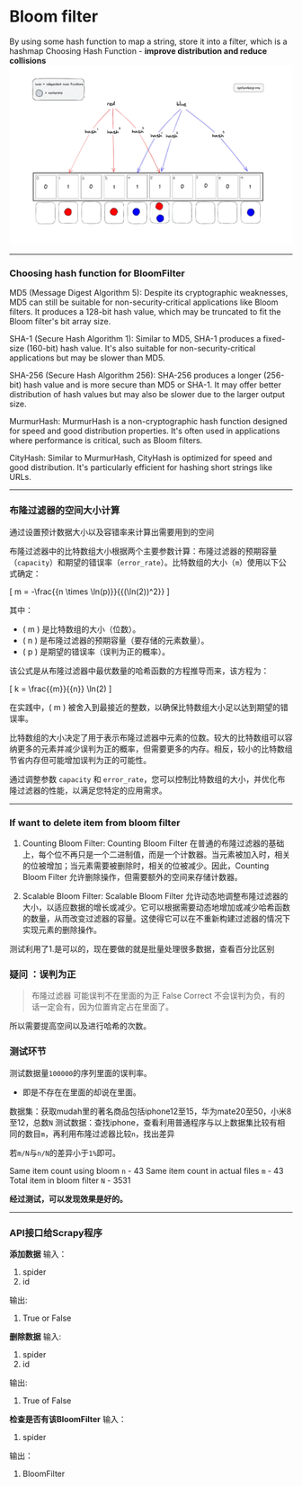 # Bloom filter

By using some hash function to map a string, store it into a filter, which is a hashmap
Choosing Hash Function - **improve distribution and reduce collisions**
![alt text](assets/image.png)

---

### Choosing hash function for BloomFilter

MD5 (Message Digest Algorithm 5): Despite its cryptographic weaknesses, MD5 can still be suitable for non-security-critical applications like Bloom filters. It produces a 128-bit hash value, which may be truncated to fit the Bloom filter's bit array size.

SHA-1 (Secure Hash Algorithm 1): Similar to MD5, SHA-1 produces a fixed-size (160-bit) hash value. It's also suitable for non-security-critical applications but may be slower than MD5.

SHA-256 (Secure Hash Algorithm 256): SHA-256 produces a longer (256-bit) hash value and is more secure than MD5 or SHA-1. It may offer better distribution of hash values but may also be slower due to the larger output size.

MurmurHash: MurmurHash is a non-cryptographic hash function designed for speed and good distribution properties. It's often used in applications where performance is critical, such as Bloom filters.

CityHash: Similar to MurmurHash, CityHash is optimized for speed and good distribution. It's particularly efficient for hashing short strings like URLs.

---

### 布隆过滤器的空间大小计算 
通过设置预计数据大小以及容错率来计算出需要用到的空间

布隆过滤器中的比特数组大小根据两个主要参数计算：布隆过滤器的预期容量（`capacity`）和期望的错误率（`error_rate`）。比特数组的大小（`m`）使用以下公式确定：

\[ m = -\frac{{n \times \ln(p)}}{{(\ln(2))^2}} \]

其中：
- \( m \) 是比特数组的大小（位数）。
- \( n \) 是布隆过滤器的预期容量（要存储的元素数量）。
- \( p \) 是期望的错误率（误判为正的概率）。

该公式是从布隆过滤器中最优数量的哈希函数的方程推导而来，该方程为：

\[ k = \frac{{m}}{{n}} \ln(2) \]

在实践中，\( m \) 被舍入到最接近的整数，以确保比特数组大小足以达到期望的错误率。

比特数组的大小决定了用于表示布隆过滤器中元素的位数。较大的比特数组可以容纳更多的元素并减少误判为正的概率，但需要更多的内存。相反，较小的比特数组节省内存但可能增加误判为正的可能性。

通过调整参数 `capacity` 和 `error_rate`，您可以控制比特数组的大小，并优化布隆过滤器的性能，以满足您特定的应用需求。

---

### If want to delete item from bloom filter
1. Counting Bloom Filter:
Counting Bloom Filter 在普通的布隆过滤器的基础上，每个位不再只是一个二进制值，而是一个计数器。当元素被加入时，相关的位被增加；当元素需要被删除时，相关的位被减少。因此，Counting Bloom Filter 允许删除操作，但需要额外的空间来存储计数器。

2. Scalable Bloom Filter:
Scalable Bloom Filter 允许动态地调整布隆过滤器的大小，以适应数据的增长或减少。它可以根据需要动态地增加或减少哈希函数的数量，从而改变过滤器的容量。这使得它可以在不重新构建过滤器的情况下实现元素的删除操作。

测试利用了1.是可以的，现在要做的就是批量处理很多数据，查看百分比区别

### 疑问 ：误判为正
>布隆过滤器
可能误判不在里面的为正 False Correct
不会误判为负，有的话一定会有，因为位置肯定占在里面了。

所以需要提高空间以及进行哈希的次数。


### 测试环节

测试数据量`100000`的序列里面的误判率。
- 即是不存在在里面的却说在里面。

数据集：获取mudah里的著名商品包括iphone12至15，华为mate20至50，小米8至12，总数`N`
测试数据：查找iphone，查看利用普通程序与以上数据集比较有相同的数目`m`，再利用布隆过滤器比较`n`，找出差异

若`m/N`与`n/N`的差异小于`1%`即可。


Same item count using bloom `n` - 43
Same item count in actual files `m` - 43
Total item in bloom filter `N` - 3531

**经过测试，可以发现效果是好的。**

---

### API接口给Scrapy程序

**添加数据**
输入：
1. spider
2. id

输出:
1. True or False

**删除数据**
输入:
1. spider
2. id

输出:
1. True of False

**检查是否有该BloomFilter**
输入：
1. spider

输出：
1. BloomFilter